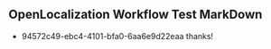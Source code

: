 ## OpenLocalization Workflow Test MarkDown
* 94572c49-ebc4-4101-bfa0-6aa6e9d22eaa thanks!

<!--HONumber=Jul16_HO2-->


